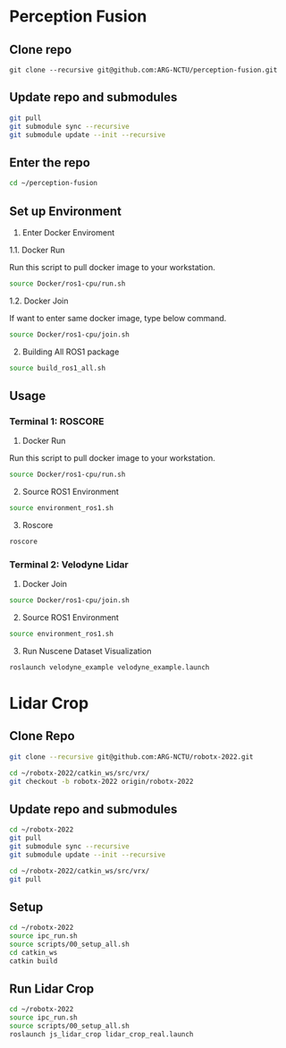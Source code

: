 # Perception Fusion

## Clone repo 

```
git clone --recursive git@github.com:ARG-NCTU/perception-fusion.git
``` 

## Update repo and submodules

```bash
git pull
git submodule sync --recursive
git submodule update --init --recursive
```

## Enter the repo

```bash
cd ~/perception-fusion
```

## Set up Environment

1. Enter Docker Enviroment

1.1. Docker Run

Run this script to pull docker image to your workstation.

```bash
source Docker/ros1-cpu/run.sh
```

1.2. Docker Join

If want to enter same docker image, type below command.

```bash
source Docker/ros1-cpu/join.sh
```

2. Building All ROS1 package

```bash
source build_ros1_all.sh
```

## Usage

### Terminal 1: ROSCORE

1. Docker Run

Run this script to pull docker image to your workstation.

```bash
source Docker/ros1-cpu/run.sh
```

2. Source ROS1 Environment

```bash
source environment_ros1.sh
```

3. Roscore

```bash
roscore
```
### Terminal 2: Velodyne Lidar

1. Docker Join

```bash
source Docker/ros1-cpu/join.sh
```

2. Source ROS1 Environment

```bash
source environment_ros1.sh
```

3. Run Nuscene Dataset Visualization

```bash
roslaunch velodyne_example velodyne_example.launch 
```

# Lidar Crop

## Clone Repo

```bash
git clone --recursive git@github.com:ARG-NCTU/robotx-2022.git
``` 

```bash
cd ~/robotx-2022/catkin_ws/src/vrx/
git checkout -b robotx-2022 origin/robotx-2022
``` 

## Update repo and submodules

```bash
cd ~/robotx-2022
git pull
git submodule sync --recursive
git submodule update --init --recursive
```

```bash
cd ~/robotx-2022/catkin_ws/src/vrx/
git pull
```

## Setup

```bash
cd ~/robotx-2022
source ipc_run.sh
source scripts/00_setup_all.sh
cd catkin_ws
catkin build
```

## Run Lidar Crop

```bash
cd ~/robotx-2022
source ipc_run.sh
source scripts/00_setup_all.sh
roslaunch js_lidar_crop lidar_crop_real.launch 
```